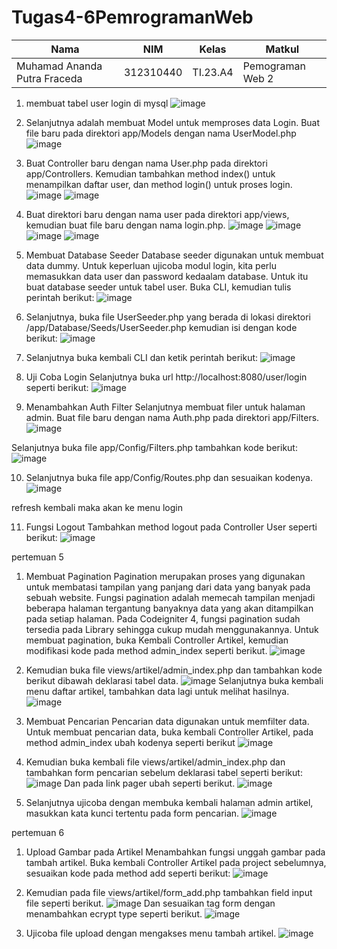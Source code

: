 # Tugas4-6PemrogramanWeb

|Nama|NIM|Kelas|Matkul|
|----|---|-----|------|
|Muhamad Ananda Putra Fraceda|312310440|TI.23.A4|Pemograman Web 2|

1. membuat tabel user login di mysql
![image](https://github.com/user-attachments/assets/77bf533c-41c6-4fed-a1e1-e68c2cb7584d)

2. Selanjutnya adalah membuat Model untuk memproses data Login. Buat file baru pada direktori
app/Models dengan nama UserModel.php
![image](https://github.com/user-attachments/assets/29d89ff6-9e1b-4beb-93d9-303496963ca0)

3. Buat Controller baru dengan nama User.php pada direktori app/Controllers. Kemudian
tambahkan method index() untuk menampilkan daftar user, dan method login() untuk proses
login.
![image](https://github.com/user-attachments/assets/100a9083-d5b9-4c30-9d3d-44c31fc4bf11)
![image](https://github.com/user-attachments/assets/6c26f7d9-eac0-46b2-9172-3917b499f0f5)

4. Buat direktori baru dengan nama user pada direktori app/views, kemudian buat file baru
dengan nama login.php.
![image](https://github.com/user-attachments/assets/5a6aed90-e960-4c41-9f3e-7b53f26bdc1a)
![image](https://github.com/user-attachments/assets/051c7c4e-87d2-48b9-85c7-0e8ab0548fc9)
![image](https://github.com/user-attachments/assets/17081386-dc45-4382-a67f-c4c4617be971)
![image](https://github.com/user-attachments/assets/80749c2e-9cb5-4295-bd20-096058d34185)

5. Membuat Database Seeder
Database seeder digunakan untuk membuat data dummy. Untuk keperluan ujicoba modul
login, kita perlu memasukkan data user dan password kedaalam database. Untuk itu buat
database seeder untuk tabel user. Buka CLI, kemudian tulis perintah berikut:
![image](https://github.com/user-attachments/assets/ed4bb94c-cf4b-4814-8dd8-6b71281f5149)

6. Selanjutnya, buka file UserSeeder.php yang berada di lokasi direktori
/app/Database/Seeds/UserSeeder.php kemudian isi dengan kode berikut:
![image](https://github.com/user-attachments/assets/d2621563-64b9-4bfc-98a1-070c03cbe6f5)

7. Selanjutnya buka kembali CLI dan ketik perintah berikut:
![image](https://github.com/user-attachments/assets/71e30440-daf0-41e5-a6ef-e67f86a16b47)

8. Uji Coba Login
Selanjutnya buka url http://localhost:8080/user/login seperti berikut:
![image](https://github.com/user-attachments/assets/aa033f48-247e-4eea-9b28-68c239e2c595)

9. Menambahkan Auth Filter
Selanjutnya membuat filer untuk halaman admin. Buat file baru dengan nama Auth.php pada
direktori app/Filters.
 ![image](https://github.com/user-attachments/assets/978980e0-29ab-4c4d-822a-da66edcc8769)

Selanjutnya buka file app/Config/Filters.php tambahkan kode berikut:
![image](https://github.com/user-attachments/assets/4bb197b7-33c5-48a5-a1de-a80d71e96bfd)

10. Selanjutnya buka file app/Config/Routes.php dan sesuaikan kodenya.
![image](https://github.com/user-attachments/assets/99f74673-662f-4603-ad58-daf2dcf3041d)

refresh kembali maka akan ke menu login

11. Fungsi Logout
Tambahkan method logout pada Controller User seperti berikut:
![image](https://github.com/user-attachments/assets/f9feadfc-55d8-45c3-b577-d271d20f2e5c)

pertemuan 5

1. Membuat Pagination
Pagination merupakan proses yang digunakan untuk membatasi tampilan yang panjang
dari data yang banyak pada sebuah website. Fungsi pagination adalah memecah tampilan
menjadi beberapa halaman tergantung banyaknya data yang akan ditampilkan pada
setiap halaman.
Pada Codeigniter 4, fungsi pagination sudah tersedia pada Library sehingga cukup mudah
menggunakannya.
Untuk membuat pagination, buka Kembali Controller Artikel, kemudian modifikasi kode
pada method admin_index seperti berikut.
![image](https://github.com/user-attachments/assets/8a847c0a-d825-4a72-8214-753d4f86cb47)

2. Kemudian buka file views/artikel/admin_index.php dan tambahkan kode berikut
dibawah deklarasi tabel data.
![image](https://github.com/user-attachments/assets/68b94114-b716-4fa9-beb7-70a5a792a152)
Selanjutnya buka kembali menu daftar artikel, tambahkan data lagi untuk melihat
hasilnya.
![image](https://github.com/user-attachments/assets/c757b864-0bef-4a7e-8c5c-026a0f8fdd03)

3. Membuat Pencarian
Pencarian data digunakan untuk memfilter data.
Untuk membuat pencarian data, buka kembali Controller Artikel, pada method
admin_index ubah kodenya seperti berikut
![image](https://github.com/user-attachments/assets/5a9941cb-660c-4e0e-b71f-a4c3d74ca30a)

4. Kemudian buka kembali file views/artikel/admin_index.php dan tambahkan form
pencarian sebelum deklarasi tabel seperti berikut:
![image](https://github.com/user-attachments/assets/f7c958da-ad7a-45b5-8a44-9dcbd2247e38)
Dan pada link pager ubah seperti berikut.
![image](https://github.com/user-attachments/assets/74f3be13-71ab-495f-b04e-e1208ea14806)

5. Selanjutnya ujicoba dengan membuka kembali halaman admin artikel, masukkan kata
kunci tertentu pada form pencarian.
![image](https://github.com/user-attachments/assets/9d41ee1f-14c9-4abc-a5c6-e7b31dfaa412)

pertemuan 6

1. Upload Gambar pada Artikel
Menambahkan fungsi unggah gambar pada tambah artikel.
Buka kembali Controller Artikel pada project sebelumnya, sesuaikan kode pada method
add seperti berikut:
![image](https://github.com/user-attachments/assets/21bc13bb-ca15-401a-95cb-f36b98424940)

2. Kemudian pada file views/artikel/form_add.php tambahkan field input file seperti
berikut.
![image](https://github.com/user-attachments/assets/9354d4ed-f97f-4778-8510-ffb64d6b9422)
Dan sesuaikan tag form dengan menambahkan ecrypt type seperti berikut.
![image](https://github.com/user-attachments/assets/8ab19c09-fc41-4f4e-aa50-2de8d3d2fd66)

3. Ujicoba file upload dengan mengakses menu tambah artikel.
![image](https://github.com/user-attachments/assets/2e991a3d-2e26-44f8-8fbb-00ac9fc2ed22)
